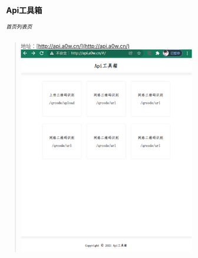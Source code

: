 Api工具箱
---

###### 首页列表页
> 地址：[http://api.a0w.cn/](http://api.a0w.cn/)
> ![doc/img001.png](doc/img001.png)
